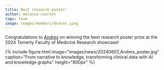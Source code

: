 ```yaml
---
title: Best research poster!
author: melanie-courtot
tags: team
image: images/members/Andres.jpeg
---
```


Congratulations to [Andres](/members/andres-melani-de-la-hoz.html) on winning the best research poster prize at the 2024 Temerty Faculty of Medicine Research showcase!

{%
  include figure.html
  image="images/news/20240607_Andres_poster.jpg"
  caption="From narrative to knowledge, transforming clinical data with AI and knowledge graphs"
  height="800px"
%} 

